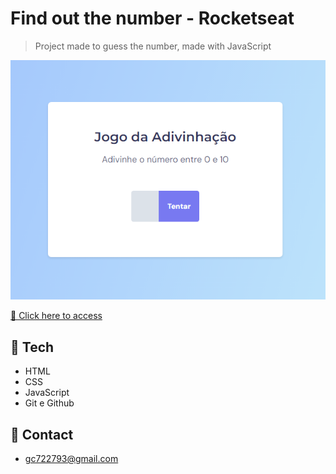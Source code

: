 # Find out the number - Rocketseat

> Project made to guess the number, made with JavaScript

![preview](./assets/preview.png)


[🔗 Click here to access]()

## 🔧 Tech

- HTML
- CSS
- JavaScript
- Git e Github

## 📧 Contact

- gc722793@gmail.com
